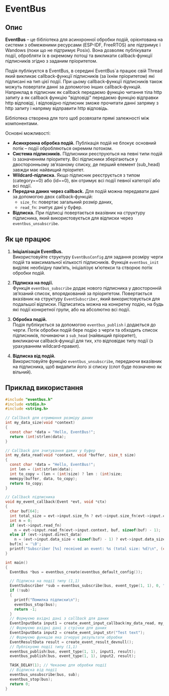 # EventBus

## Опис

**EventBus** – це бібліотека для асинхронної обробки подій, орієнтована на системи з обмеженими ресурсами (ESP-IDF, FreeRTOS) але підтримує і Wandows (поки що не підтримує Posix). Вона дозволяє публікувати події, обробляти їх в окремому потоці та викликати callback‑функції підписників згідно з заданим пріоритетом.

Подія публікуєтся в EventBus, в середині EventBus`а працює свій Thread який викликає callback‑функції підписників (за їхнім пріоритетом) які підписані на тип цієї події. При цьому callback‑функції підписників також можуть повертати данні за допомогою інших callback‑функцій. Наприклад в підписник як callback передаємо функцію читання тіла http запиту а як callback функцію "відповіді" передаємо функцію відправки http відповіді, і відповідно підписник зможе прочитати данні запряму з http запиту і напряму відправити http відповідь.

Бібліотека створена для того щоб розвязати прямі залежності між компонентами.

Основні можливості:
- **Асинхронна обробка подій.** Публікація подій не блокує основний потік – події обробляються окремим потоком.
- **Система підписників.** Підписники реєструються на певні типи подій із зазначенням пріоритету. Всі підписники зберігаються у двосторонньому зв’язаному списку, де перший елемент (sub_head) завжди має найвищий пріоритет.
- **Wildcard-підписка.** Якщо підписник реєструється з типом (category==0) або (id==0), він отримує всі події певної категорії або всі події.
- **Передача даних через callback.** Для подій можна передавати дані за допомогою двох callback‑функцій:
  - `size_fn`: повертає загальний розмір даних,
  - `read_fn`: зчитує дані у буфер.
- **Відписка.** При підписці повертається вказівник на структуру підписника, який використовується для відписки через `eventbus_unsubscribe`.

## Як це працює

1. **Ініціалізація EventBus.**  
   Використовуйте структуру `EventBusConfig` для задання розміру черги подій та максимальної кількості підписників. Функція `eventbus_init` виділяє необхідну пам’ять, ініціалізує м’ютекси та створює потік обробки подій.

2. **Підписка на події.**  
   Функція `eventbus_subscribe` додає нового підписника у двосторонній зв’язаний список, впорядкований за пріоритетом. Повертається вказівник на структуру `EventSubscriber`, який використовується для подальшої відписки. Підписатись можна на конкретну подію, на будь які події конкретної групи, або на абсолютно всі події.

3. **Обробка подій.**  
   Подія публікується за допомогою `eventbus_publish` і додається до черги. Потік обробки подій бере подію з черги та обходить список підписників, починаючи з `sub_head` (найвищий пріоритет), викликаючи callback‑функції для тих, хто відповідає типу події (з урахуванням wildcard‑правил).

4. **Відписка від подій.**  
   Використовуйте функцію `eventbus_unsubscribe`, передаючи вказівник на підписника, щоб видалити його зі списку (слот буде позначено як вільний).

## Приклад використання

```c
#include "eventbus.h"
#include <stdio.h>
#include <string.h>

// Callback для отримання розміру даних
int my_data_size(void *context)
{
  const char *data = "Hello, EventBus!";
  return (int)strlen(data);
}

// Callback для зчитування даних у буфер
int my_data_read(void *context, void *buffer, size_t size)
{
  const char *data = "Hello, EventBus!";
  int len = (int)strlen(data);
  int to_copy = (len < (int)size) ? len : (int)size;
  memcpy(buffer, data, to_copy);
  return to_copy;
}

// Callback підписника
void my_event_callback(Event *evt, void *ctx)
{
  char buf[64];
  int total_size = evt->input.size_fn ? evt->input.size_fn(evt->input.context) : 0;
  int n = 0;
  if (evt->input.read_fn)
    n = evt->input.read_fn(evt->input.context, buf, sizeof(buf) - 1);
  else if (evt->input.direct_data)
    n = (evt->input.data_size < sizeof(buf) - 1) ? evt->input.data_size : sizeof(buf) - 1;
  buf[n] = '\0';
  printf("Subscriber [%s] received an event: %s (total size: %d)\n", (char *)ctx, buf, total_size);
}

int main()
{
  EventBus *bus = eventbus_create(eventbus_default_config());

  // Підписка на події типу (1,1)
  EventSubscriber *sub = eventbus_subscribe(bus, event_type(1, 1), 0, "Subscribe A", my_event_callback);
  if (!sub)
  {
    printf("Помилка підписки\n");
    eventbus_stop(bus);
    return -1;
  }
  // Формуємо вхідні дані з callback для даних
  EventInputData input1 = create_event_input_callback(my_data_read, my_data_size);
  // Формуємо вхідні дані з стрічки для даних
  EventInputData input2 = create_event_input_str("Test text");
  // Формуємо функцію яка ігнорує результати обробки
  EventResultData result = create_event_result_devnull();
  // Публікуємо події типу (1,1)
  eventbus_publish(bus, event_type(1, 1), input1, result);
  eventbus_publish(bus, event_type(1, 1), input2, result);

  TASK_DELAY(1); // Чекаємо для обробки події
  // Відписка від події
  eventbus_unsubscribe(bus, sub);
  eventbus_stop(bus);
  return 0;
}
